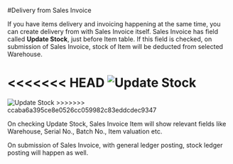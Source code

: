 #Delivery from Sales Invoice

If you have items delivery and invoicing happening at the same time, you can create delivery from with Sales Invoice itself. Sales Invoice has field called **Update Stock**, just before Item table. If this field is checked, on submission of Sales Invoice, stock of Item will be deducted from selected Warehouse.

<<<<<<< HEAD
<img alt="Update Stock" class="screenshot" src="/docs/assets/img/articles/update-stock.png">
=======
<img alt="Update Stock" class="screenshot" src="{{docs_base_url}}/assets/img/articles/update-stock.png">
>>>>>>> ccaba6a395ce8e0526cc059982c83eddcdec9347

On checking Update Stock, Sales Invoice Item will show relevant fields like Warehouse, Serial No., Batch No., Item valuation etc.

On submission of Sales Invoice, with general ledger posting, stock ledger posting will happen as well.
